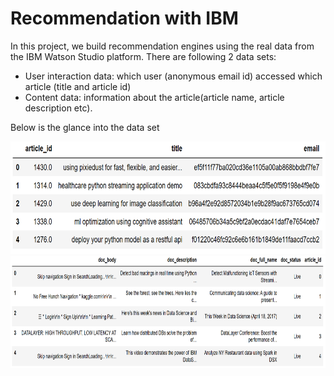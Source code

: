 # Recommendation with IBM
In this project, we build recommendation engines using the real data from the IBM Watson Studio platform. There are following 2 data sets:

- User interaction data: which user (anonymous email id) accessed which article (title and article id)
- Content data: information about the article(article name, article description etc).

Below is the glance into the data set

<img src="https://github.com/yukiteb/Data-Science-Nanodegree/blob/master/Recommendation%20with%20IBM/user-interaction-data.PNG" width="600" height="180" title="User interaction data">

<img src="https://github.com/yukiteb/Data-Science-Nanodegree/blob/master/Recommendation%20with%20IBM/content-data.PNG" width="900" height="180">


